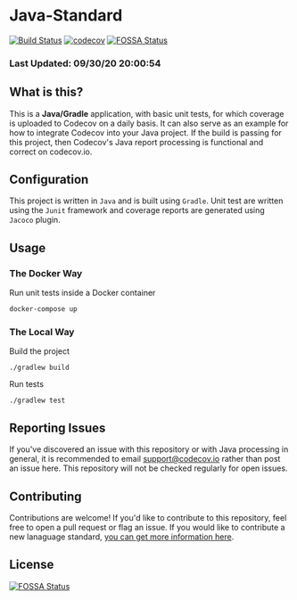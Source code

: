 # Java-Standard

[![Build Status](https://travis-ci.org/codecov/java-Standard.svg?branch=master)](https://travis-ci.org/codecov/java-Standard) [![codecov](https://codecov.io/gh/codecov/java-Standard/branch/master/graph/badge.svg)](https://codecov.io/gh/codecov/java-Standard)
[![FOSSA Status](https://app.fossa.com/api/projects/git%2Bgithub.com%2Fcodecov%2Fjava-standard.svg?type=shield)](https://app.fossa.com/projects/git%2Bgithub.com%2Fcodecov%2Fjava-standard?ref=badge_shield)

### Last Updated: 09/30/20 20:00:54

## What is this?

This is a **Java/Gradle** application, with basic unit tests, for which coverage is uploaded to Codecov on a daily basis. It can also serve as an example for how to integrate Codecov into your Java project. If the build is passing for this project, then Codecov's Java report processing is functional and correct on codecov.io.

## Configuration

This project is written in `Java` and is built using `Gradle`. Unit test are written using the `Junit` framework and coverage reports are generated using `Jacoco` plugin.

## Usage

### The Docker Way

Run unit tests inside a Docker container
```bash
docker-compose up
```

### The Local Way

Build the project
```
./gradlew build
```

Run tests
```
./gradlew test
```

## Reporting Issues

If you've discovered an issue with this repository or with Java processing in general, it is recommended to email support@codecov.io rather than post an issue here. This repository will not be checked regularly for open issues.

## Contributing

Contributions are welcome! If you'd like to contribute to this repository, feel free to open a pull request or flag an issue. If you would like to contribute a new lanaguage standard, [you can get more information here](https://github.com/codecov/standards-scripts/blob/master/README.md#contributing). 


## License
[![FOSSA Status](https://app.fossa.com/api/projects/git%2Bgithub.com%2Fcodecov%2Fjava-standard.svg?type=large)](https://app.fossa.com/projects/git%2Bgithub.com%2Fcodecov%2Fjava-standard?ref=badge_large)